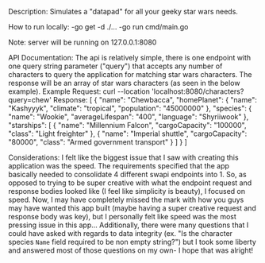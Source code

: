 Description:
  Simulates a "datapad" for all your geeky star wars needs.

How to run locally:
  -go get -d ./...
  -go run cmd/main.go
  
  Note: server will be running on 127.0.0.1:8080

API Documentation:
  The api is relatively simple, there is one endpoint with one query string parameter ("query") that accepts any number of characters to query the application for
  matching star wars characters. The response will be an array of star wars characters (as seen in the below example).
  Example
    Request: curl --location 'localhost:8080/characters?query=chew'
    Response: [
    {
        "name": "Chewbacca",
        "homePlanet": {
            "name": "Kashyyyk",
            "climate": "tropical",
            "population": "45000000"
        },
        "species": {
            "name": "Wookie",
            "averageLifespan": "400",
            "language": "Shyriiwook"
        },
        "starships": [
            {
                "name": "Millennium Falcon",
                "cargoCapacity": "100000",
                "class": "Light freighter"
            },
            {
                "name": "Imperial shuttle",
                "cargoCapacity": "80000",
                "class": "Armed government transport"
            }
        ]
    }
]



Considerations:
  I felt like the biggest issue that I saw with creating this application was the speed. The requirements specified that the app basically needed to consolidate 4 different swapi endpoints
  into 1. So, as opposed to trying to be super creative with what the endpoint request and response bodies looked like (I feel like simplicity is beauty), I focused on speed. Now, I may have completely 
  missed the mark with how you guys may have wanted this app built (maybe having a super creative request and response body was key), but I personally felt like speed was the most pressing issue in this   app... Additionally, there were many questions that I could have asked with regards to data integrity (ex. "Is the character species `Name` field required to be non empty string?") but I took some 
  liberty and answered most of those questions on my own- I hope that was alright! 


